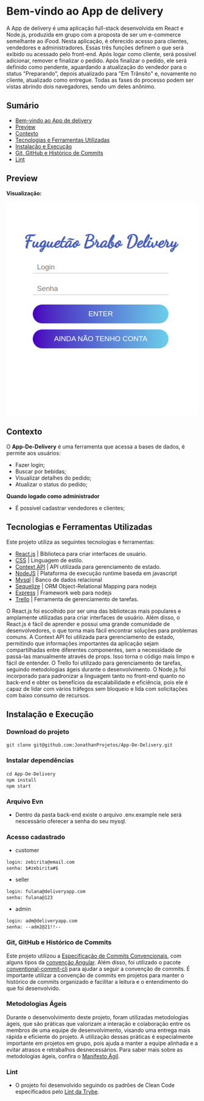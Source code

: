 # Bem-vindo ao App de delivery
A App de delivery é uma aplicação full-stack desenvolvida em React e Node.js, produzida em grupo com a proposta de ser um e-commerce semelhante ao iFood. Nesta aplicação, é oferecido acesso para clientes, vendedores e administradores. Essas três funções definem o que será exibido ou acessado pelo front-end. Após logar como cliente, será possível adicionar, remover e finalizar o pedido. Após finalizar o pedido, ele será definido como pendente, aguardando a atualização do vendedor para o status "Preparando", depois atualizado para "Em Trânsito" e, novamente no cliente, atualizado como entregue. Todas as fases do processo podem ser vistas abrindo dois navegadores, sendo um deles anônimo.

 
</details>

## Sumário
- [Bem-vindo ao App de delivery](#Bem-vindo-ao-App-de-delivery)
- [Preview](#preview)
- [Contexto](#contexto)
- [Tecnologias e Ferramentas Utilizadas](#tecnologias-e-ferramentas-utilizadas)
- [Instalação e Execução](#instalação-e-execução)
 - [Git, GitHub e Histórico de Commits](#git-github-e-histórico-de-commits)
 - [Lint](#lint)
 
## Preview

**Visualização:**

![alt text](front-end/src/images/foto1.png)


## Contexto
O __App-De-Delivery__ é uma ferramenta que acessa a bases de dados, é permite aos usuários:
- Fazer login;
- Buscar por bebidas;
- Visualizar detalhes do pedido;
- Atualizar o status do pedido;

__Quando logado como administrador__

- É possivel cadastrar vendedores e clientes;

## Tecnologias e Ferramentas Utilizadas

Este projeto utiliza as seguintes tecnologias e ferramentas:

- [React.js](https://reactjs.org/docs/getting-started.html) | Biblioteca para criar interfaces de usuário.
- [CSS](https://developer.mozilla.org/pt-BR/docs/Web/CSS) | Linguagem de estilo.
- [Context API](https://pt-br.reactjs.org/docs/context.html) | API utilizada para gerenciamento de estado.
- [NodeJS](https://nodejs.org/en/) | Plataforma de execução runtime baseda em javascript 
- [Mysql](https://www.mysql.com/) | Banco de dados relacional
- [Sequelize](https://sequelize.org/docs/v6/getting-started/) | ORM Object-Relational Mapping para nodejs
- [Express](https://expressjs.com/pt-br/) | Framework web para nodejs
- [Trello](https://trello.com/) | Ferramenta de gerenciamento de tarefas.

O React.js foi escolhido por ser uma das bibliotecas mais populares e amplamente utilizadas para criar interfaces de usuário. Além disso, o React.js é fácil de aprender e possui uma grande comunidade de desenvolvedores, o que torna mais fácil encontrar soluções para problemas comuns. A Context API foi utilizada para gerenciamento de estado, permitindo que informações importantes da aplicação sejam compartilhadas entre diferentes componentes, sem a necessidade de passá-las manualmente através de props. Isso torna o código mais limpo e fácil de entender. O Trello foi utilizado para gerenciamento de tarefas, seguindo metodologias ágeis durante o desenvolvimento. O Node.js foi incorporado para padronizar a linguagem tanto no front-end quanto no back-end e obter os benefícios da escalabilidade e eficiência, pois ele é capaz de lidar com vários tráfegos sem bloqueio e lida com solicitações com baixo consumo de recursos.

## Instalação e Execução
### Download do projeto
```
git clone git@github.com:JonathanProjetos/App-De-Delivery.git
```
### Instalar dependências
```
cd App-De-Delivery
npm install
npm start
```

### Arquivo Evn
- Dentro da pasta back-end existe o arquivo .env.example nele será nescessário oferecer a senha do seu mysql.


### Acesso cadastrado
- customer 
```
login: zebirita@email.com
senha: $#zebirita#$
```
- seller
```
login: fulana@deliveryapp.com
senha: fulana@123
```
- admin
```
login: adm@deliveryapp.com
senha: --adm2@21!!--
```

### Git, GitHub e Histórico de Commits
Este projeto utilizou a [Especificação de Commits Convencionais](https://www.conventionalcommits.org/en/v1.0.0/), com alguns tipos da [convenção Angular](https://github.com/angular/angular/blob/22b96b9/CONTRIBUTING.md#-commit-message-guidelines). Além disso, foi utilizado o pacote [conventional-commit-cli](https://www.npmjs.com/package/conventional-commit-cli) para ajudar a seguir a convenção de commits. É importante utilizar a convenção de commits em projetos para manter o histórico de commits organizado e facilitar a leitura e o entendimento do que foi desenvolvido.


### Metodologias Ágeis
Durante o desenvolvimento deste projeto, foram utilizadas metodologias ágeis, que são práticas que valorizam a interação e colaboração entre os membros de uma equipe de desenvolvimento, visando uma entrega mais rápida e eficiente do projeto. A utilização dessas práticas é especialmente importante em projetos em grupo, pois ajuda a manter a equipe alinhada e a evitar atrasos e retrabalhos desnecessários. Para saber mais sobre as metodologias ágeis, confira o [Manifesto Ágil](https://agilemanifesto.org/).

### Lint
- O projeto foi desenvolvido seguindo os padrões de Clean Code especificados pelo [Lint da Trybe](https://github.com/betrybe/eslint-config-trybe).

